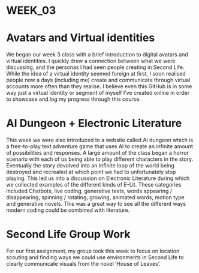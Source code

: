 # WEEK_03

# Avatars and Virtual identities  
We began our week 3 class with a brief introduction to digital avatars and virtual identities. I quickly drew a connection between what we were discussing, and the personas I had seen people creating in Second Life. While the idea of a virtual identity seemed foreign at first, I soon realised people now a days (including me) create and communicate through virtual accounts more often than they realise. I believe even this GitHub is in some way just a virtual identity or segment of myself I’ve created online in order to showcase and log my progress through this course.

# AI Dungeon + Electronic Literature
This week we were also introduced to a website called AI dungeon which is a free-to-play text adventure game that uses AI to create an infinite amount of possibilities and responses. A large amount of the class began a horror scenario with each of us being able to play different characters in the story. Eventually the story devolved into an infinite loop of the world being destroyed and recreated at which point we had to unfortunately stop playing. This led us into a discussion on Electronic Literature during which we collected examples of the different kinds of E-Lit. These categories included Chatbots, live coding, generative texts, words appearing / disappearing, spinning / rotating, growing, animated words, motion type and generative novels. This was a great way to see all the different ways modern coding could be combined with literature. 

# Second Life Group Work
For our first assignment, my group took this week to focus on location scouting and finding ways we could use environments in Second Life to clearly communicate visuals from the novel ‘House of Leaves’.
